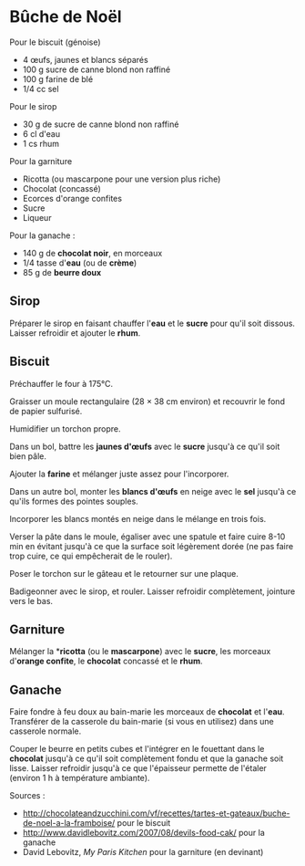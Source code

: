 # Bûche de Noël

Pour le biscuit (génoise)

* 4 œufs, jaunes et blancs séparés
* 100 g sucre de canne blond non raffiné
* 100 g farine de blé
* 1/4 cc sel

Pour le sirop

* 30 g de sucre de canne blond non raffiné
* 6 cl d'eau
* 1 cs rhum

Pour la garniture

* Ricotta (ou mascarpone pour une version plus riche)
* Chocolat (concassé)
* Ecorces d'orange confites
* Sucre
* Liqueur

Pour la ganache :

* 140 g de **chocolat noir**, en morceaux
* 1/4 tasse d'**eau** (ou de **crème**)
* 85 g de **beurre doux**


## Sirop

Préparer le sirop en faisant chauffer l'**eau** et le **sucre** pour qu'il soit dissous. Laisser refroidir et ajouter le **rhum**.

## Biscuit

Préchauffer le four à 175°C.

Graisser un moule rectangulaire (28 × 38 cm environ) et recouvrir le fond de papier sulfurisé.

Humidifier un torchon propre.

Dans un bol, battre les **jaunes d'œufs** avec le **sucre** jusqu'à ce qu'il soit bien pâle.

Ajouter la **farine** et mélanger juste assez pour l'incorporer.

Dans un autre bol, monter les **blancs d'œufs** en neige avec le **sel** jusqu'à ce qu'ils formes des pointes souples.

Incorporer les blancs montés en neige dans le mélange en trois fois.

Verser la pâte dans le moule, égaliser avec une spatule et faire cuire 8-10 min en évitant jusqu'à ce que la surface soit légèrement dorée (ne pas faire trop cuire, ce qui empêcherait de le rouler).

Poser le torchon sur le gâteau et le retourner sur une plaque.

Badigeonner avec le sirop, et rouler. Laisser refroidir complètement, jointure vers le bas.

## Garniture

Mélanger la ***ricotta** (ou le **mascarpone**) avec le **sucre**, les morceaux d'**orange confite**, le **chocolat** concassé et le **rhum**.


## Ganache

Faire fondre à feu doux au bain-marie les morceaux de **chocolat** et l'**eau**. Transférer de la casserole du bain-marie (si vous en utilisez) dans une casserole normale.

Couper le beurre en petits cubes et l'intégrer en le fouettant dans le **chocolat** jusqu'à ce qu'il soit complètement fondu et que la ganache soit lisse. Laisser refroidir jusqu'à ce que l'épaisseur permette de l'étaler (environ 1 h à température ambiante).



Sources :

* http://chocolateandzucchini.com/vf/recettes/tartes-et-gateaux/buche-de-noel-a-la-framboise/ pour le biscuit
* http://www.davidlebovitz.com/2007/08/devils-food-cak/ pour la ganache
* David Lebovitz, *My Paris Kitchen* pour la garniture (en devinant)